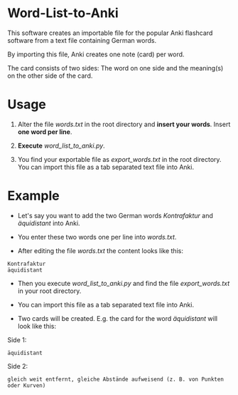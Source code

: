 # Word-List-to-Anki

This software creates an importable file for the popular Anki flashcard software from a text file containing German
words.

By importing this file, Anki creates one note (card) per word.

The card consists of two sides: The word on one side and the meaning(s) on the other side of the card.

# Usage

1. Alter the file _words.txt_ in the root directory and **insert your words**. Insert **one word per line**.

2. **Execute** _word_list_to_anki.py_.

3. You find your exportable file as _export_words.txt_ in the root directory. You can import this file as a tab
   separated text file into Anki.

# Example

* Let's say you want to add the two German words _Kontrafaktur_ and _äquidistant_ into Anki.

* You enter these two words one per line into _words.txt_.

* After editing the file _words.txt_ the content looks like this:

```
Kontrafaktur
äquidistant
```

* Then you execute _word_list_to_anki.py_ and find the file _export_words.txt_
  in your root directory.

* You can import this file as a tab separated text file into Anki.

* Two cards will be created. E.g. the card for the word _äquidistant_ will look like this:

Side 1:

```
äquidistant
```

Side 2:

```
gleich weit entfernt, gleiche Abstände aufweisend (z. B. von Punkten oder Kurven)
```
